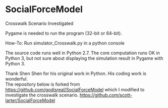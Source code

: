 # SocialForceModel

  Crosswalk Scenario Investigated
  
  Pygame is needed to run the program (32-bit or 64-bit).   
  
  How-To: Run simulator_Crosswalk.py in a python console
  
  The source code runs well in Python 2.7. The core computation runs OK in Python 3, but not sure about displaying the simulation result in Pygame with Python 3.

Thank Shen Shen for his original work in Python. His coding work is wonderful.  
The repository below is forked from https://github.com/godisreal/SocialForceModel which I modified to investigate the crosswalk scenario.
https://github.com/scott-larter/SocialForceModel